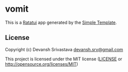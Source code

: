 # vomit

This is a [Ratatui] app generated by the [Simple Template].

[Ratatui]: https://ratatui.rs
[Simple Template]: https://github.com/ratatui/templates/tree/main/simple

## License

Copyright (c) Devansh Srivastava <devansh.srv@gmail.com>

This project is licensed under the MIT license ([LICENSE] or <http://opensource.org/licenses/MIT>)

[LICENSE]: ./LICENSE
